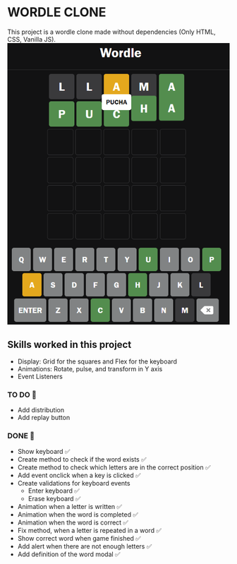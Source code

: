 # WORDLE CLONE 
This project is a wordle clone made without dependencies (Only HTML, CSS, Vanilla JS).
![Wordle clone preview](src/assets/image.png)

## Skills worked in this project

- Display: Grid for the squares and Flex for the keyboard
- Animations: Rotate, pulse, and transform in Y axis
- Event Listeners

### TO DO 🎯
- Add distribution 
- Add replay button

### DONE 💯
- Show keyboard ✅
- Create method to check if the word exists ✅
- Create method to check which letters are in the correct position ✅
- Add event onclick when a key is clicked ✅
- Create validations for keyboard events
    - Enter keyboard ✅
    - Erase keyboard ✅
- Animation when a letter is written ✅
- Animation when the word is completed ✅
- Animation when the word is correct ✅
- Fix method, when a letter is repeated in a word ✅
- Show correct word when game finished ✅
- Add alert when there are not enough letters ✅
- Add definition of the word modal ✅
